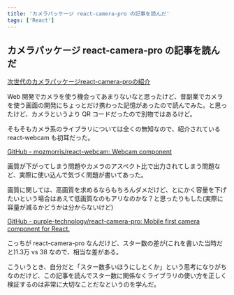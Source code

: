 ```yaml
---
title: 'カメラパッケージ react-camera-pro の記事を読んだ'
tags: ['React']
---
```


## カメラパッケージ react-camera-pro の記事を読んだ

[次世代のカメラパッケージreact\-camera\-proの紹介](https://zenn.dev/shinobuy/articles/170e5fef9aa780)

Web 開発でカメラを使う機会ってあまりないなと思ったけど、昔副業でカメラを使う画面の開発にちょっとだけ携わった記憶があったので読んでみた。と思ったけど、カメラというより QR コードだったので別物ではあるけど。

そもそもカメラ系のライブラリについては全くの無知なので、紹介されている react-webcam も初耳だった。

[GitHub \- mozmorris/react\-webcam: Webcam component](https://github.com/mozmorris/react-webcam)

画質が下がってしまう問題やカメラのアスペクト比で出力されてしまう問題など、実際に使い込んで気づく問題が書いてあった。

画質に関しては、高画質を求めるならもちろんダメだけど、とにかく容量を下げたいという場合はあえて低画質なのもアリなのかな？と思ったりもした(実際に容量が減るかどうかは分からないけど)

[GitHub \- purple\-technology/react\-camera\-pro: Mobile first camera component for React\.](https://github.com/purple-technology/react-camera-pro)

こっちが react-camera-pro なんだけど、スター数の差が(これを書いた当時だと)1.3万 vs 38 なので、相当な差がある。

こういうとき、自分だと「スター数多いほうにしとくか」という思考になりがちなのだけど、この記事を読んでスター数に関係なくライブラリの使い方を正しく検証するのは非常に大切なことだなというのを学んだ。
